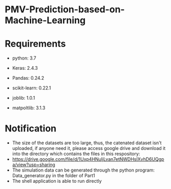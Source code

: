 # PMV-Prediction-based-on-Machine-Learning

# Requirements

- python: 3.7

- Keras: 2.4.3

- Pandas: 0.24.2

- scikit-learn: 0.22.1

- joblib: 1.0.1

- matpoltlib: 3.1.3

# Notification

- The size of the datasets are too large, thus, the catenated dataset isn't uploaded, if anyone need it, please access google drive and download it into the directory which contains the files in this respository:
- https://drive.google.com/file/d/1Uxp4HNuljLvan7etNWDHsIXvhD6UQgpa/view?usp=sharing
- The simulation data can be generated through the python program: Data_generator.py in the folder of Part1
- The shell application is able to run directly
